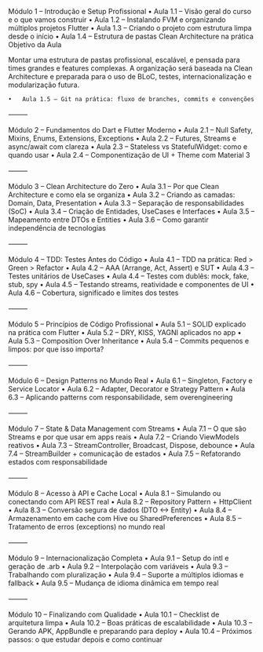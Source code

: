 Módulo 1 – Introdução e Setup Profissional
	•	Aula 1.1 – Visão geral do curso e o que vamos construir
	•	Aula 1.2 – Instalando FVM e organizando múltiplos projetos Flutter
	•	Aula 1.3 – Criando o projeto com estrutura limpa desde o início
	•	Aula 1.4 – Estrutura de pastas Clean Architecture na prática
      Objetivo da Aula

Montar uma estrutura de pastas profissional, escalável, e pensada para times grandes e features complexas. A organização será baseada na Clean Architecture e preparada para o uso de BLoC, testes, internacionalização e modularização futura.

	•	Aula 1.5 – Git na prática: fluxo de branches, commits e convenções

⸻

Módulo 2 – Fundamentos do Dart e Flutter Moderno
	•	Aula 2.1 – Null Safety, Mixins, Enums, Extensions, Exceptions
	•	Aula 2.2 – Futures, Streams e async/await com clareza
	•	Aula 2.3 – Stateless vs StatefulWidget: como e quando usar
	•	Aula 2.4 – Componentização de UI + Theme com Material 3

⸻

Módulo 3 – Clean Architecture do Zero
	•	Aula 3.1 – Por que Clean Architecture e como ela se organiza
	•	Aula 3.2 – Criando as camadas: Domain, Data, Presentation
	•	Aula 3.3 – Separação de responsabilidades (SoC)
	•	Aula 3.4 – Criação de Entidades, UseCases e Interfaces
	•	Aula 3.5 – Mapeamento entre DTOs e Entities
	•	Aula 3.6 – Como garantir independência de tecnologias

⸻

Módulo 4 – TDD: Testes Antes do Código
	•	Aula 4.1 – TDD na prática: Red > Green > Refactor
	•	Aula 4.2 – AAA (Arrange, Act, Assert) e SUT
	•	Aula 4.3 – Testes unitários de UseCases
	•	Aula 4.4 – Testes com dublês: mock, fake, stub, spy
	•	Aula 4.5 – Testando streams, reatividade e componentes de UI
	•	Aula 4.6 – Cobertura, significado e limites dos testes

⸻

Módulo 5 – Princípios de Código Profissional
	•	Aula 5.1 – SOLID explicado na prática com Flutter
	•	Aula 5.2 – DRY, KISS, YAGNI aplicados no app
	•	Aula 5.3 – Composition Over Inheritance
	•	Aula 5.4 – Commits pequenos e limpos: por que isso importa?

⸻

Módulo 6 – Design Patterns no Mundo Real
	•	Aula 6.1 – Singleton, Factory e Service Locator
	•	Aula 6.2 – Adapter, Decorator e Strategy Pattern
	•	Aula 6.3 – Aplicando patterns com responsabilidade, sem overengineering

⸻

Módulo 7 – State & Data Management com Streams
	•	Aula 7.1 – O que são Streams e por que usar em apps reais
	•	Aula 7.2 – Criando ViewModels reativos
	•	Aula 7.3 – StreamController, Broadcast, Dispose, debounce
	•	Aula 7.4 – StreamBuilder + comunicação de estados
	•	Aula 7.5 – Refatorando estados com responsabilidade

⸻

Módulo 8 – Acesso à API e Cache Local
	•	Aula 8.1 – Simulando ou conectando com API REST real
	•	Aula 8.2 – Repository Pattern + HttpClient
	•	Aula 8.3 – Conversão segura de dados (DTO <-> Entity)
	•	Aula 8.4 – Armazenamento em cache com Hive ou SharedPreferences
	•	Aula 8.5 – Tratamento de erros (exceptions) no mundo real

⸻

Módulo 9 – Internacionalização Completa
	•	Aula 9.1 – Setup do intl e geração de .arb
	•	Aula 9.2 – Interpolação com variáveis
	•	Aula 9.3 – Trabalhando com pluralização
	•	Aula 9.4 – Suporte a múltiplos idiomas e fallback
	•	Aula 9.5 – Mudança de idioma dinâmica em tempo real

⸻

Módulo 10 – Finalizando com Qualidade
	•	Aula 10.1 – Checklist de arquitetura limpa
	•	Aula 10.2 – Boas práticas de escalabilidade
	•	Aula 10.3 – Gerando APK, AppBundle e preparando para deploy
	•	Aula 10.4 – Próximos passos: o que estudar depois e como continuar
